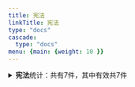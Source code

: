 ```yaml
---
title: 宪法
linkTitle: 宪法
type: "docs"
cascade:
  type: "docs"
menu: {main: {weight: 10 }}
---
```


<details class="doc-details">
<summary><strong>宪法</strong>统计：共有7件，其中有效共7件</summary>
{{% pageinfo %}}

**宪法**说明：

宪法是国家的根本法，是国家的根本制度和根本任务的总纲领，是“法律的法律”。

宪法确立国家的基本制度、根本任务、公民的基本权利和义务、国家机构的组织原则等。

一切法律规范、行政法规、地方法规和其他规范性文件，都不得与宪法相抵触。

---

**宪法** 相关文本共有7件，其中：

- 有效: 7

{{% /pageinfo %}}
</details>
